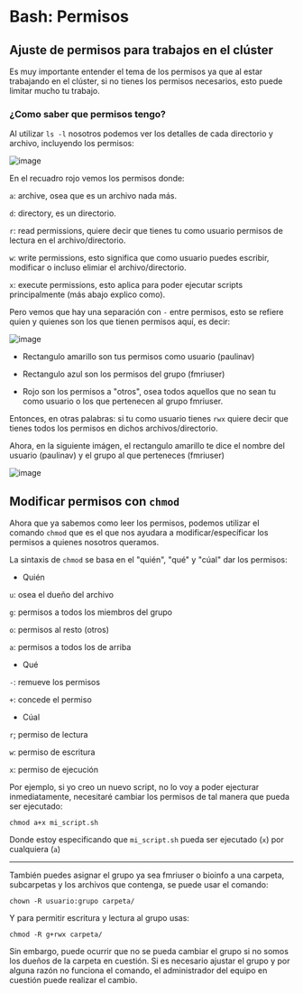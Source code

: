 # Bash: Permisos

## Ajuste de permisos para trabajos en el clúster

Es muy importante entender el tema de los permisos ya que al estar trabajando en el clúster, si no tienes los permisos necesarios, esto puede limitar mucho tu trabajo. 

### ¿Como saber que permisos tengo? 

Al utilizar `ls -l` nosotros podemos ver los detalles de cada directorio y archivo, incluyendo los permisos:

![image](https://github.com/c13inb/c13inb.github.io/assets/129544525/fdc38680-2baf-4acb-adcd-35ddafe2f937)

En el recuadro rojo vemos los permisos donde:

`a`: archive, osea que es un archivo nada más.

`d`: directory, es un directorio.
 
`r`: read permissions, quiere decir que tienes tu como usuario permisos de lectura en el archivo/directorio.

`w`: write permissions, esto significa que como usuario puedes escribir, modificar o incluso elimiar el archivo/directorio.

`x`: execute permissions, esto aplica para poder ejecutar scripts principalmente (más abajo explico como).


Pero vemos que hay una separación con  `-` entre permisos, esto se refiere quien y quienes son los que tienen permisos aquí, es decir: 

![image](https://github.com/c13inb/c13inb.github.io/assets/129544525/0375fb49-773c-4e68-8044-dbdbdd7a102e)

* Rectangulo amarillo son tus permisos como usuario (paulinav) 

* Rectangulo azul son los permisos del grupo (fmriuser)

* Rojo son los permisos a "otros", osea todos aquellos que no sean tu como usuario o los que pertenecen al grupo fmriuser. 

Entonces, en otras palabras: si tu como usuario tienes `rwx` quiere decir que tienes todos los permisos en dichos archivos/directorio.

Ahora, en la siguiente imágen, el rectangulo amarillo te dice el nombre del usuario (paulinav) y el grupo al que perteneces (fmriuser)

![image](https://github.com/c13inb/c13inb.github.io/assets/129544525/66fc01c1-6cfe-42c1-b77a-c2852a361918)

## Modificar permisos con `chmod`

Ahora que ya sabemos como leer los permisos, podemos utilizar el comando `chmod` que es el que nos ayudara a modificar/específicar los permisos a quienes nosotros queramos. 

La sintaxis de `chmod` se basa en el "quién", "qué" y "cúal" dar los permisos:

* Quién

`u`: osea el dueño del archivo

`g`: permisos a todos los miembros del grupo

`o`: permisos al resto (otros)

`a`: permisos a todos los de arriba

* Qué

`-`: remueve los permisos

`+`: concede el permiso

* Cúal

`r`; permiso de lectura

`w`: permiso de escritura

`x`: permiso de ejecución

Por ejemplo, si yo creo un nuevo script, no lo voy a poder ejecturar inmediatamente, necesitaré cambiar los permisos de tal manera que pueda ser ejecutado:

```
chmod a+x mi_script.sh
```

Donde estoy especificando que `mi_script.sh` pueda ser ejecutado (`x`) por cualquiera (`a`)

---

También puedes asignar el grupo ya sea fmriuser o bioinfo a una carpeta, subcarpetas y los archivos que contenga, se puede usar el comando:

``` 
chown -R usuario:grupo carpeta/
```

Y para permitir escritura y lectura al grupo usas:

```
chmod -R g+rwx carpeta/
```

Sin embargo, puede ocurrir que no se pueda cambiar el grupo si no somos los dueños de la carpeta en cuestión. Si es necesario ajustar el grupo y por alguna razón no funciona el comando, el administrador del equipo en cuestión puede realizar el cambio.



   


